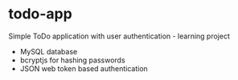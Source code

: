 # todo-app
Simple ToDo application with user authentication - learning project

* MySQL database
* bcryptjs for hashing passwords
* JSON web token based authentication
